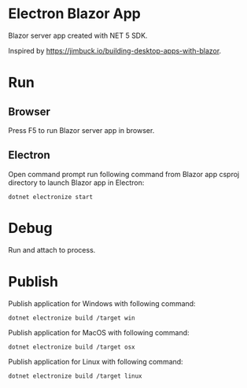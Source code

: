 
# Electron Blazor App

Blazor server app created with NET 5 SDK.

Inspired by https://jimbuck.io/building-desktop-apps-with-blazor.

# Run

## Browser

Press F5 to run Blazor server app in browser.

## Electron

Open command prompt run following command from Blazor app csproj directory to launch Blazor app in Electron:

```
dotnet electronize start
```

# Debug

Run and attach to process.

# Publish

Publish application for Windows with following command:

```
dotnet electronize build /target win
```

Publish application for MacOS with following command:

```
dotnet electronize build /target osx
```

Publish application for Linux with following command:

```
dotnet electronize build /target linux
```
